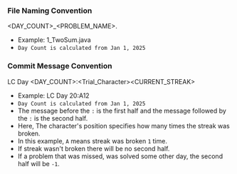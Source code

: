 ### File Naming Convention
<DAY_COUNT>_<PROBLEM_NAME>.<LANGUAGE>
- Example: 1_TwoSum.java
- `Day Count is calculated from Jan 1, 2025`

### Commit Message Convention
LC Day <DAY_COUNT>:<Trial_Character><CURRENT_STREAK>
- Example: LC Day 20:A12
- `Day Count is calculated from Jan 1, 2025`
- The message before the `:` is the first half and the message followed by the `:` is the second half.
- Here, The character's position specifies how many times the streak was broken.
- In this example, `A` means streak was broken `1` time.
- If streak wasn't broken there will be no second half.
- If a problem that was missed, was solved some other day, the second half will be `-1`.
